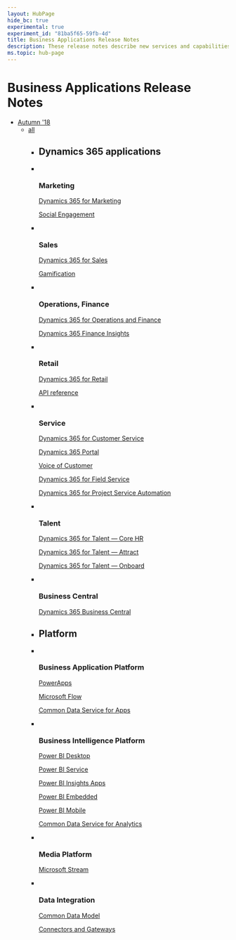 ```yaml
---
layout: HubPage
hide_bc: true
experimental: true
experiment_id: "81ba5f65-59fb-4d"
title: Business Applications Release Notes
description: These release notes describe new services and capabilities in the Microsoft Dynamics 365 business applications and platforms.
ms.topic: hub-page
---
```

<div id="main" class="v2">
    <div class="container">
        <h1 class="screenReader">Business Applications Release Notes</h1>
        <ul class="pivots">
             <li>
                <a href="#sdkstools">Autumn '18</a>
                <ul id="sdkstools">
                    <li>
                        <a href="#sdkstools-all">all</a>
                        <ul id="sdkstools-all" class="cardsF">
                            <li>
                                <div class="container">
                                    <h2>Dynamics 365 applications</h2>
                                </div>
                            </li>
                            <li>
                                <div class="cardSize">
                                    <div class="cardPadding">
                                        <div class="card">
                                            <div class="cardImageOuter">
                                                <div class="cardImage">
                                                    <img src="https://docs.microsoft.com/en-us/dynamics365/images/dynamics-marketing.svg" alt="" />
                                                </div>
                                            </div>
                                            <div class="cardText">
                                                <h3>
                                                    Marketing
                                                </h3>
                                                <p>
                                                    <a href="index">Dynamics 365 for Marketing</a>
                                                </p>
                                                <p>
                                                    <a href="index">Social Engagement</a>
                                                </p>
                                            </div>
                                        </div>
                                    </div>
                                </div>
                            </li>
                            <li>
                                <div class="cardSize">
                                    <div class="cardPadding">
                                        <div class="card">
                                            <div class="cardImageOuter">
                                                <div class="cardImage">
                                                    <img src="https://docs.microsoft.com/en-us/dynamics365/images/dynamics-sales.svg" alt="" />
                                                </div>
                                            </div>
                                            <div class="cardText">
                                                <h3>
                                                    Sales
                                                </h3>
                                                <p>
                                                    <a href="index">Dynamics 365 for Sales</a>
                                                </p>
                                                <p>
                                                    <a href="index">Gamification</a>
                                                </p>
                                            </div>
                                        </div>
                                    </div>
                                </div>
                            </li>
                            <li>
                                <div class="cardSize">
                                    <div class="cardPadding">
                                        <div class="card">
                                            <div class="cardImageOuter">
                                                <div class="cardImage">
                                                    <img src="https://docs.microsoft.com/en-us/dynamics365/images/dynamics-operations.svg" alt="" />
                                                </div>
                                            </div>
                                            <div class="cardText">
                                                <h3>
                                                    Operations, Finance
                                                </h3>
                                                <p>
                                                    <a href="index">Dynamics 365 for Operations and Finance</a>
                                                </p>
                                                <p>
                                                    <a href="index">Dynamics 365 Finance Insights</a>
                                                </p>
                                            </div>
                                        </div>
                                    </div>
                                </div>
                            </li>
                            <li>
                                <div class="cardSize">
                                    <div class="cardPadding">
                                        <div class="card">
                                            <div class="cardImageOuter">
                                                <div class="cardImage">
                                                    <img src="https://docs.microsoft.com/en-us/dynamics365/images/dynamics-retail.svg" alt="" />
                                                </div>
                                            </div>
                                            <div class="cardText">
                                                <h3>
                                                    Retail
                                                </h3>
                                                <p>
                                                    <a href="index">Dynamics 365 for Retail</a>
                                                </p>
                                                <p>
                                                    <a href="index">API reference</a>
                                                </p>
                                            </div>
                                        </div>
                                    </div>
                                </div>
                            </li>
                            <li>
                                <div class="cardSize">
                                    <div class="cardPadding">
                                        <div class="card">
                                            <div class="cardImageOuter">
                                                <div class="cardImage">
                                                    <img src="https://docs.microsoft.com/en-us/dynamics365/images/dynamics-customer-service.svg" alt="" />
                                                </div>
                                            </div>
                                            <div class="cardText">
                                                <h3>
                                                    Service
                                                </h3>
                                                <p>
                                                    <a href="index">Dynamics 365 for Customer Service</a>
                                                </p>
                                                <p>
                                                    <a href="index">Dynamics 365 Portal</a>
                                                </p>
                                                <p>
                                                    <a href="index">Voice of Customer</a>
                                                </p>
                                                <p>
                                                    <a href="index">Dynamics 365 for Field Service</a>
                                                </p>
                                                <p>
                                                    <a href="index">Dynamics 365 for Project Service Automation</a>
                                                </p>
                                            </div>
                                        </div>
                                    </div>
                                </div>
                            </li>
                            <li>
                                <div class="cardSize">
                                    <div class="cardPadding">
                                        <div class="card">
                                            <div class="cardImageOuter">
                                                <div class="cardImage">
                                                    <img src="https://docs.microsoft.com/en-us/dynamics365/images/dynamics-talent.svg" alt="" />
                                                </div>
                                            </div>
                                            <div class="cardText">
                                                <h3>
                                                    Talent
                                                </h3>
                                                <p>
                                                    <a href="index">Dynamics 365 for Talent &mdash; Core HR</a>
                                                </p>
                                                <p>
                                                    <a href="index">Dynamics 365 for Talent &mdash; Attract</a>
                                                </p>
                                                <p>
                                                    <a href="index">Dynamics 365 for Talent &mdash; Onboard</a>
                                                </p>
                                            </div>
                                        </div>
                                    </div>
                                </div>
                            </li>
                            <li>
                                <div class="cardSize">
                                    <div class="cardPadding">
                                        <div class="card">
                                            <div class="cardImageOuter">
                                                <div class="cardImage">
                                                    <img src="https://docs.microsoft.com/en-us/dynamics365/images/dynamics-business-central.svg" alt="" />
                                                </div>
                                            </div>
                                            <div class="cardText">
                                                <h3>
                                                    Business Central
                                                </h3>
                                                <p>
                                                    <a href="index">Dynamics 365 Business Central</a>
                                                </p>
                                            </div>
                                        </div>
                                    </div>
                                </div>
                            </li>
                            <li>
                                <div class="container">
                                    <h2>Platform</h2>
                                </div>
                            </li>
                            <li>
                                <div class="cardSize">
                                    <div class="cardPadding">
                                        <div class="card">
                                            <div class="cardImageOuter">
                                                <div class="cardImage">
                                                    <img src="https://docs.microsoft.com/en-us/dynamics365/images/i_setup.svg" alt="" />
                                                </div>
                                            </div>
                                            <div class="cardText">
                                                <h3>
                                                   Business Application Platform
                                                </h3>
                                                <p>
                                                    <a href="index">PowerApps</a>
                                                </p>
                                                <p>
                                                    <a href="index">Microsoft Flow</a>
                                                </p>
                                                <p>
                                                    <a href="index">Common Data Service for Apps</a>
                                                </p>
                                            </div>
                                        </div>
                                    </div>
                                </div>
                            </li>
                            <li>
                                <div class="cardSize">
                                    <div class="cardPadding">
                                        <div class="card">
                                            <div class="cardImageOuter">
                                                <div class="cardImage">
                                                    <img src="https://docs.microsoft.com/en-us/dynamics365/images/i_sync.svg" alt="" />
                                                </div>
                                            </div>
                                            <div class="cardText">
                                                <h3>Business Intelligence Platform</h3>
                                                <p>
                                                    <a href="index">Power BI Desktop</a>
                                                </p>
                                                <p>
                                                    <a href="index">Power BI Service</a>
                                                </p>
                                                <p>
                                                    <a href="index">Power BI Insights Apps</a>
                                                </p>
                                                <p>
                                                    <a href="index">Power BI Embedded</a>
                                                </p>
                                                <p>
                                                    <a href="index">Power BI Mobile</a>
                                                </p>
                                                <p>
                                                    <a href="index">Common Data Service for Analytics</a>
                                                </p>
                                            </div>
                                        </div>
                                    </div>
                                </div>
                            </li>                            
                            <li>
                                <div class="cardSize">
                                    <div class="cardPadding">
                                        <div class="card">
                                            <div class="cardImageOuter">
                                                <div class="cardImage">
                                                    <img src="https://docs.microsoft.com/en-us/dynamics365/images/dynamics-project-services.svg" alt="" />
                                                </div>
                                            </div>
                                            <div class="cardText">
                                                <h3>Media Platform</h3>
                                                <p>
                                                    <a href="index">Microsoft Stream</a>
                                                </p>
                                            </div>
                                        </div>
                                    </div>
                                </div>
                            </li>                            
                            <li>
                                <div class="cardSize">
                                    <div class="cardPadding">
                                        <div class="card">
                                            <div class="cardImageOuter">
                                                <div class="cardImage">
                                                    <img src="https://docs.microsoft.com/en-us/dynamics365/images/i_tools.svg" alt="" />
                                                </div>
                                            </div>
                                            <div class="cardText">
                                                <h3>Data Integration</h3>
                                                <p>
                                                    <a href="index">Common Data Model</a>
                                                </p>
                                                <p>
                                                    <a href="index">Connectors and Gateways</a>
                                                </p>
                                            </div>
                                        </div>
                                    </div>
                                </div>
                            </li>                            
                        </ul>
                    </li>
                </ul>
            </li>
        </ul>
    </div>
</div>
